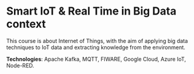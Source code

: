 ﻿# Smart IoT & Real Time in Big Data context

This course is about Internet of Things, with the aim of applying big data techniques to IoT data and extracting knowledge from the environment.

**Technologies**: Apache Kafka, MQTT, FIWARE, Google Cloud, Azure IoT, Node-RED.
